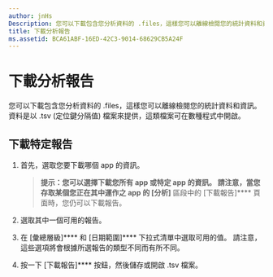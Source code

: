 ```yaml
---
author: jnHs
Description: 您可以下載包含您分析資料的 .files，這樣您可以離線檢閱您的統計資料和資訊。
title: 下載分析報告
ms.assetid: BCA61ABF-16ED-42C3-9014-68629CB5A24F
---
```


# 下載分析報告


您可以下載包含您分析資料的 .files，這樣您可以離線檢閱您的統計資料和資訊。 資料是以 .tsv (定位鍵分隔值) 檔案來提供，這類檔案可在數種程式中開啟。

## 下載特定報告

1.  首先，選取您要下載哪個 app 的資訊。

    > **提示：**您可以選擇下載您所有 app 或特定 app 的資訊。 請注意，當您存取某個您正在其中運作之 app 的 [分析]**** 區段中的 [下載報告]**** 頁面時，您仍可以下載報告。

2.  選取其中一個可用的報告。

3.  在 [彙總層級]**** 和 [日期範圍]**** 下拉式清單中選取可用的值。 請注意，這些選項將會根據所選報告的類型不同而有所不同。

4.  按一下 [下載報告]**** 按鈕，然後儲存或開啟 .tsv 檔案。


<!--HONumber=May16_HO2-->


